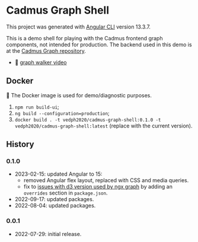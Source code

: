 # Cadmus Graph Shell

This project was generated with [Angular CLI](https://github.com/angular/angular-cli) version 13.3.7.

This is a demo shell for playing with the Cadmus frontend graph components, not intended for production. The backend used in this demo is at the [Cadmus Graph repository](https://github.com/vedph/cadmus-graph).

- 👀 [graph walker video](https://www.youtube.com/watch?v=P0TlqbOi590)

## Docker

🐋 The Docker image is used for demo/diagnostic purposes.

1. `npm run build-ui`;
2. `ng build --configuration=production`;
3. `docker build . -t vedph2020/cadmus-graph-shell:0.1.0 -t vedph2020/cadmus-graph-shell:latest` (replace with the current version).

## History

### 0.1.0

- 2023-02-15: updated Angular to 15:
  - removed Angular flex layout, replaced with CSS and media queries.
  - fix to [issues with d3 version used by ngx graph](https://github.com/swimlane/ngx-graph/issues/487#issuecomment-1419718384) by adding an `overrides` section in `package.json`.
- 2022-09-17: updated packages.
- 2022-08-04: updated packages.

### 0.0.1

- 2022-07-29: initial release.
